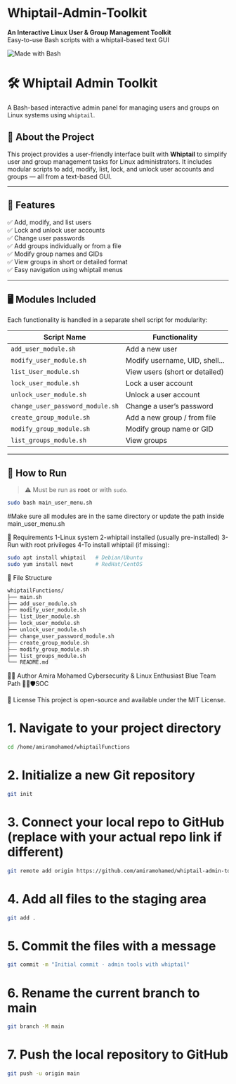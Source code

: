 # Whiptail-Admin-Toolkit
**An Interactive Linux User & Group Management Toolkit**  
Easy-to-use Bash scripts with a whiptail-based text GUI

![Made with Bash](https://img.shields.io/badge/Made%20with-Bash-blue?logo=gnubash)


# 🛠️ Whiptail Admin Toolkit

A Bash-based interactive admin panel for managing users and groups on Linux systems using `whiptail`.

## 📌 About the Project

This project provides a user-friendly interface built with **Whiptail** to simplify user and group management tasks for Linux administrators. It includes modular scripts to add, modify, list, lock, and unlock user accounts and groups — all from a text-based GUI.

---

## 📂 Features

✅ Add, modify, and list users  
✅ Lock and unlock user accounts  
✅ Change user passwords  
✅ Add groups individually or from a file  
✅ Modify group names and GIDs  
✅ View groups in short or detailed format  
✅ Easy navigation using whiptail menus  

---

## 🖥️ Modules Included

Each functionality is handled in a separate shell script for modularity:

| Script Name                          | Functionality                    |
|-------------------------------------|----------------------------------|
| `add_user_module.sh`                | Add a new user                   |
| `modify_user_module.sh`             | Modify username, UID, shell...   |
| `list_User_module.sh`               | View users (short or detailed)   |
| `lock_user_module.sh`               | Lock a user account              |
| `unlock_user_module.sh`             | Unlock a user account            |
| `change_user_password_module.sh`    | Change a user’s password         |
| `create_group_module.sh`            | Add a new group / from file      |
| `modify_group_module.sh`            | Modify group name or GID         |
| `list_groups_module.sh`             | View groups                      |

---

## 🚀 How to Run

> ⚠️ Must be run as **root** or with `sudo`.

```bash
sudo bash main_user_menu.sh
```
#Make sure all modules are in the same directory or update the path inside main_user_menu.sh

📎 Requirements
1-Linux system
2-whiptail installed (usually pre-installed)
3-Run with root privileges
4-To install whiptail (if missing):
```bash
sudo apt install whiptail   # Debian/Ubuntu
sudo yum install newt       # RedHat/CentOS
```
📁 File Structure
```bash
whiptailFunctions/
├── main.sh
├── add_user_module.sh
├── modify_user_module.sh
├── list_User_module.sh
├── lock_user_module.sh
├── unlock_user_module.sh
├── change_user_password_module.sh
├── create_group_module.sh
├── modify_group_module.sh
├── list_groups_module.sh
└── README.md
```
👩‍💻 Author
Amira Mohamed
Cybersecurity & Linux Enthusiast
Blue Team Path 👩‍💻🛡️SOC

📜 License
This project is open-source and available under the MIT License.
# 1. Navigate to your project directory
```bash 
cd /home/amiramohamed/whiptailFunctions
 ```

# 2. Initialize a new Git repository
```bash 
git init
```

# 3. Connect your local repo to GitHub (replace with your actual repo link if different)
```bash 
git remote add origin https://github.com/amiramohamed/whiptail-admin-tools.git
```

# 4. Add all files to the staging area
```bash
git add .
```
# 5. Commit the files with a message
```bash
git commit -m "Initial commit - admin tools with whiptail"
```
# 6. Rename the current branch to main
```bash
git branch -M main
```
# 7. Push the local repository to GitHub
```bash
git push -u origin main
```



